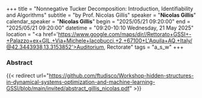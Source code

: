 +++
title = "Nonnegative Tucker Decomposition: Introduction, Identifiability and Algorithms"
subtitle = "by Prof. Nicolas Gillis"
speaker = "**Nicolas Gillis**"
calendar_speaker = "<strong>Nicolas Gillis</strong>"
begin = "2025/05/21  09:20:00"
end = "2025/05/21  09:20:00"
datetime = "09:20-10:10 Wednesday, 21 May 2025"
location = "<a href='https://www.google.com/maps/dir//Rettorato+GSSI+-+Palazzo+ex+GIL,+Via+Michele+Iacobucci,+2,+67100+L'Aquila+AQ,+Italy/@42.3443938,13.3153852'>Auditorium, Rectorate</a>"
tags = "a_s_w"
+++

### Abstract
{{< redirect url="https://github.com/ftudisco/Workshop-hidden-structures-in-dynamical-systems-optimization-and-machine-learning-GSSI/blob/main/invited/abstract_gillis_nicolas.pdf" >}}
